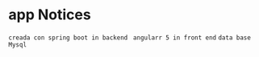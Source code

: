 # app Notices
```creada con spring boot in backend ```
``` angularr 5 in front end ```
``` data base Mysql ```

